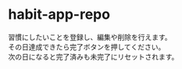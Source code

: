 # habit-app-repo
習慣にしたいことを登録し、編集や削除を行えます。
<br>
その日達成できたら完了ボタンを押してください。
<br>
次の日になると完了済みも未完了にリセットされます。
